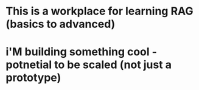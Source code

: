 # This is a workplace for learning RAG (basics to advanced)
# i'M building something cool - potnetial to be scaled (not just a prototype)

